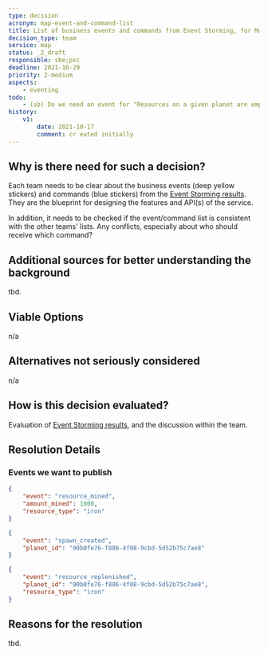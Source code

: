 ```yaml
---
type: decision
acronym: map-event-and-command-list
title: List of business events and commands from Event Storming, for Map service
decision_type: team
service: map
status: _2_draft
responsible: sbe;psc
deadline: 2021-10-29
priority: 2-medium
aspects: 
    - eventing
todo:
    - (sb) Do we need an event for "Resources on a given planet are empty (have been fully mined)"
history:
    v1:
        date: 2021-10-17
        comment: cr eated initially    
---
```


## Why is there need for such a decision?

Each team needs to be clear about the business events (deep yellow stickers) and commands (blue stickers)
from the [Event Storming results](https://miro.com/app/board/o9J_lsQV7ZA=/). They are the blueprint for 
designing the features and API(s) of the service.

In addition, it needs to be checked if the event/command list is consistent with the other teams' lists.
Any conflicts, especially about who should receive which command? 

## Additional sources for better understanding the background

tbd.

## Viable Options

n/a

## Alternatives not seriously considered

n/a

## How is this decision evaluated?

Evaluation of [Event Storming results](https://miro.com/app/board/o9J_lsQV7ZA=/), and the discussion within the team.
 
## Resolution Details

### Events we want to publish

```json
{
    "event": "resource_mined",
    "amount_mined": 1000,
    "resource_type": "iron"
}
```

```json
{
    "event": "spawn_created",
    "planet_id": "90b0fe76-f886-4f08-9cbd-5d52b75c7ae8"
}
```

```json
{
    "event": "resource_replenished",
    "planet_id": "90b0fe76-f886-4f08-9cbd-5d52b75c7ae8",
    "resource_type": "iron"
}
```

## Reasons for the resolution

tbd.
